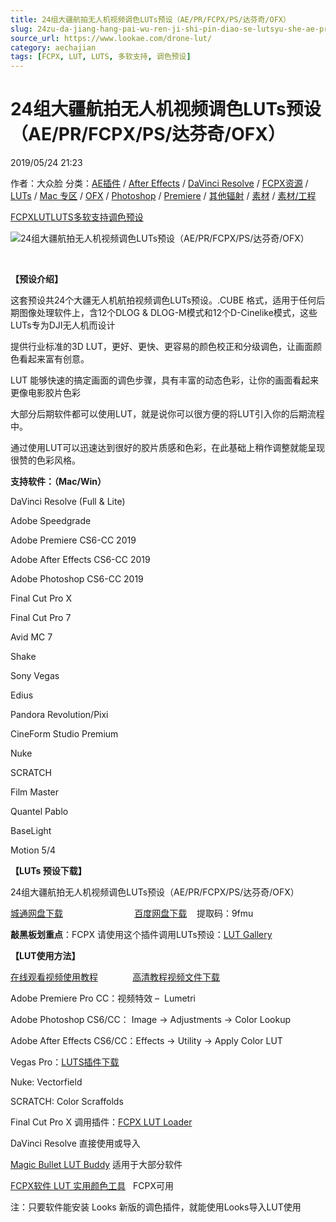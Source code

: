 ```yaml
---
title: 24组大疆航拍无人机视频调色LUTs预设（AE/PR/FCPX/PS/达芬奇/OFX）
slug: 24zu-da-jiang-hang-pai-wu-ren-ji-shi-pin-diao-se-lutsyu-she-ae-pr-fcpx-ps-da-fen-qi-ofx
source_url: https://www.lookae.com/drone-lut/
category: aechajian
tags: [FCPX, LUT, LUTS, 多软支持, 调色预设]
---
```

# 24组大疆航拍无人机视频调色LUTs预设（AE/PR/FCPX/PS/达芬奇/OFX）

2019/05/24 21:23

作者：大众脸
分类：[AE插件](https://www.lookae.com/after-effects/aechajian/) / [After Effects](https://www.lookae.com/after-effects/) / [DaVinci Resolve](https://www.lookae.com/qitarjcj/resolvezy/) / [FCPX资源](https://www.lookae.com/fcpx/) / [LUTs](https://www.lookae.com/sucai/lutsfile/) / [Mac 专区](https://www.lookae.com/mac-osx/) / [OFX](https://www.lookae.com/qitarjcj/ofxzy/) / [Photoshop](https://www.lookae.com/qitarjcj/pszy/) / [Premiere](https://www.lookae.com/qitarjcj/premierezy/) / [其他辐射](https://www.lookae.com/others/) / [素材](https://www.lookae.com/sucai/) / [素材/工程](https://www.lookae.com/others/sucaigongcheng/)

[FCPX](https://www.lookae.com/tag/fcpx/)[LUT](https://www.lookae.com/tag/lut/)[LUTS](https://www.lookae.com/tag/luts/)[多软支持](https://www.lookae.com/tag/%e5%a4%9a%e8%bd%af%e6%94%af%e6%8c%81/)[调色预设](https://www.lookae.com/tag/%e8%b0%83%e8%89%b2%e9%a2%84%e8%ae%be/)

![24组大疆航拍无人机视频调色LUTs预设（AE/PR/FCPX/PS/达芬奇/OFX）](https://www.lookae.com/wp-content/uploads/2019/05/TB-Drone-LUT.jpg "24组大疆航拍无人机视频调色LUTs预设（AE/PR/FCPX/PS/达芬奇/OFX）-LookAE.com")

﻿

**【预设介绍】**

这套预设共24个大疆无人机航拍视频调色LUTs预设。.CUBE 格式，适用于任何后期图像处理软件上，含12个DLOG & DLOG-M模式和12个D-Cinelike模式，这些LUTs专为DJI无人机而设计

提供行业标准的3D LUT，更好、更快、更容易的颜色校正和分级调色，让画面颜色看起来富有创意。

LUT 能够快速的搞定画面的调色步骤，具有丰富的动态色彩，让你的画面看起来更像电影胶片色彩

大部分后期软件都可以使用LUT，就是说你可以很方便的将LUT引入你的后期流程中。

通过使用LUT可以迅速达到很好的胶片质感和色彩，在此基础上稍作调整就能呈现很赞的色彩风格。

**支持软件：（Mac/Win）**

DaVinci Resolve (Full & Lite)

Adobe Speedgrade

Adobe Premiere CS6-CC 2019

Adobe After Effects CS6-CC 2019

Adobe Photoshop CS6-CC 2019

Final Cut Pro X

Final Cut Pro 7

Avid MC 7

Shake

Sony Vegas

Edius

Pandora Revolution/Pixi

CineForm Studio Premium

Nuke

SCRATCH

Film Master

Quantel Pablo

BaseLight

Motion 5/4

**【LUTs 预设下载】**

24组大疆航拍无人机视频调色LUTs预设（AE/PR/FCPX/PS/达芬奇/OFX）

[城通网盘下载](https://lookae.ctfile.com/fs/680462-375655789)                             [百度网盘下载](https://pan.baidu.com/s/1xagoo4d7T1fCjs0TKwzM4g)    提取码：9fmu

**敲黑板划重点**：FCPX 请使用这个插件调用LUTs预设：[LUT Gallery](https://www.lookae.com/lut-gallery/)

**【LUT使用方法】**

[在线观看视频使用教程](https://cloud.video.taobao.com//play/u/705956171/p/1/e/6/t/1/33494167.mp4)              [高清教程视频文件下载](https://pan.baidu.com/s/1dEdBwA1)

Adobe Premiere Pro CC：视频特效 –  Lumetri

Adobe Photoshop CS6/CC： Image → Adjustments → Color Lookup

Adobe After Effects CS6/CC：Effects → Utility → Apply Color LUT

Vegas Pro：[LUTS插件下载](https://www.lookae.com/ofxlut/)

Nuke: Vectorfield

SCRATCH: Color Scraffolds

Final Cut Pro X 调用插件：[FCPX LUT Loader](https://www.lookae.com/lut-loader-15s/)

DaVinci Resolve 直接使用或导入

[Magic Bullet LUT Buddy](https://www.redgiant.com/downloads/free-products/) 适用于大部分软件

[FCPX软件 LUT 实用颜色工具](https://www.lookae.com/fcpx-lut/)   FCPX可用

注：只要软件能安装 Looks 新版的调色插件，就能使用Looks导入LUT使用
